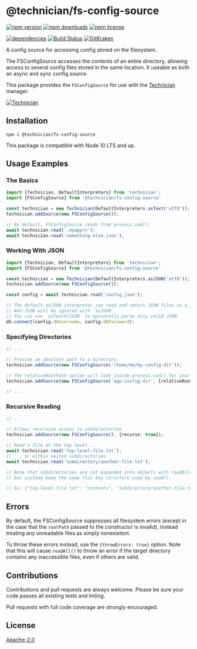 # @technician/fs-config-source

[![npm version](https://img.shields.io/npm/v/@technician/fs-config-source.svg)](https://www.npmjs.com/package/@technician/fs-config-source) [![npm downloads](https://img.shields.io/npm/dt/@technician/fs-config-source)](https://www.npmjs.com/package/@technician/fs-config-source) [![npm license](https://img.shields.io/npm/l/@technician/fs-config-source.svg)](https://www.npmjs.com/package/@technician/fs-config-source)

[![dependencies](https://img.shields.io/david/carriejv/technician-fs-config-source.svg)](https://david-dm.org/carriejv/technician-fs-config-source) [![Build Status](https://img.shields.io/travis/com/carriejv/technician-fs-config-source.svg)](https://travis-ci.com/carriejv/technician-fs-config-source) [![GitKraken](https://img.shields.io/badge/<3-GitKraken-green.svg)](https://www.gitkraken.com/invite/om4Du5zG)

A config source for accessing config stored on the filesystem.

The FSConfigSource accesses the contents of an entire directory, allowing access to several config files stored in the same location. It useable as both an async and sync config source.

This package provides the `FSConfigSource` for use with the [Technician](https://www.npmjs.com/package/technician) manager.

[![Technician](https://img.shields.io/npm/v/technician?label=technician)](https://www.npmjs.com/package/technician)

## Installation

`npm i @technician/fs-config-source`

This package is compatible with Node 10 LTS and up.

## Usage Examples

### The Basics
```ts
import {Technician, DefaultInterpreters} from 'technician';
import {FSConfigSource} from '@technician/fs-config-source'

const technician = new Technician(DefaultInterpreters.asText('utf8'));
technician.addSource(new FSConfigSource());

// By default, FSConfigSource reads from process.cwd();
await technician.read('.myapprc');
await technician.read('something-else.json');
```

### Working With JSON
```ts
import {Technician, DefaultInterpreters} from 'technician';
import {FSConfigSource} from '@technician/fs-config-source'

const technician = new Technician(DefaultInterpreters.asJSON('utf8'));
technician.addSource(new FSConfigSource());

const config = await technician.read('config.json');

// The default asJSON interpreter can read and return JSON files as a js object.
// Non-JSON will be ignored with `asJSON`.
// You can use `asTextOrJSON` to optionally parse only valid JSON.
db.connect(config.dbUsername, config.dbPassword);
```

### Specifying Directories
```ts
// ...

// Provide an absolute path to a directory.
technician.addSource(new FSConfigSource('/home/me/my-config-dir'));

// The relativeRootPath option will look inside process.cwd() for your custom path.
technician.addSource(new FSConfigSource('app-config-dir', {relativeRootPath: true}));

// ...
```

### Recursive Reading
```ts
// ...

// Allows recursive access to subdirectories.
technician.addSource(new FSConfigSource(), {recurse: true});

// Read a file at the top level...
await technician.read('top-level-file.txt');
// ... or within nested subdirectories
await technician.read('subdirectory/another-file.txt');

// Note that subdirectories are not expanded into objects with readAll(),
// but instead keep the same flat key structure used by read().

// Ex: {"top-level-file.txt": "contents", "subdirectory/another-file.txt": "contents"}
```

## Errors

By default, the FSConfigSource suppresses all filesystem errors (except in the case that the `rootPath` passed to the constructor is invalid), instead treating any unreadable files as simply nonexistent.

To throw these errors instead, use the `{throwErrors: true}` option. Note that this will cause `readAll()` to throw an error if the target directory contains any inaccessible files, even if others are valid.

## Contributions

Contributions and pull requests are always welcome. Please be sure your code passes all existing tests and linting.

Pull requests with full code coverage are strongly encouraged.

## License

[Apache-2.0](https://github.com/carriejv/technician/blob/master/LICENSE)